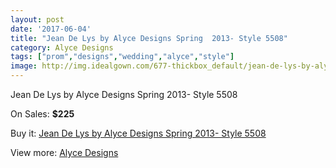 ```yaml
---
layout: post
date: '2017-06-04'
title: "Jean De Lys by Alyce Designs Spring  2013- Style 5508"
category: Alyce Designs
tags: ["prom","designs","wedding","alyce","style"]
image: http://img.idealgown.com/677-thickbox_default/jean-de-lys-by-alyce-designs-spring-2013-style-5508.jpg
---
```

Jean De Lys by Alyce Designs Spring  2013- Style 5508

On Sales: **$225**
<a href="https://www.idealgown.com/en/alyce-designs/292-jean-de-lys-by-alyce-designs-spring-2013-style-5508.html"><amp-img layout="responsive" width="600" height="600" src="//img.idealgown.com/677-thickbox_default/jean-de-lys-by-alyce-designs-spring-2013-style-5508.jpg" alt="Jean De Lys by Alyce Designs Spring  2013- Style 5508 0" /></a>

Buy it: [Jean De Lys by Alyce Designs Spring  2013- Style 5508](https://www.idealgown.com/en/alyce-designs/292-jean-de-lys-by-alyce-designs-spring-2013-style-5508.html "Jean De Lys by Alyce Designs Spring  2013- Style 5508")

View more: [Alyce Designs](https://www.idealgown.com/en/5-alyce-designs "Alyce Designs")